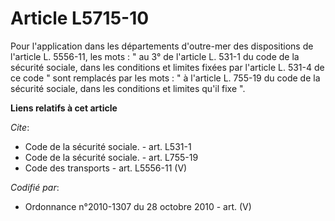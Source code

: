 # Article L5715-10

Pour l'application dans les départements d'outre-mer des dispositions de l'article L. 5556-11, les mots : " au 3° de
l'article L. 531-1 du code de la sécurité sociale, dans les conditions et limites fixées par l'article L. 531-4 de ce code "
sont remplacés par les mots : " à l'article L. 755-19 du code de la sécurité sociale, dans les conditions et limites qu'il
fixe ".

**Liens relatifs à cet article**

_Cite_:

  - Code de la sécurité sociale. - art. L531-1
  - Code de la sécurité sociale. - art. L755-19
  - Code des transports - art. L5556-11 (V)

_Codifié par_:

  - Ordonnance n°2010-1307 du 28 octobre 2010 - art. (V)
